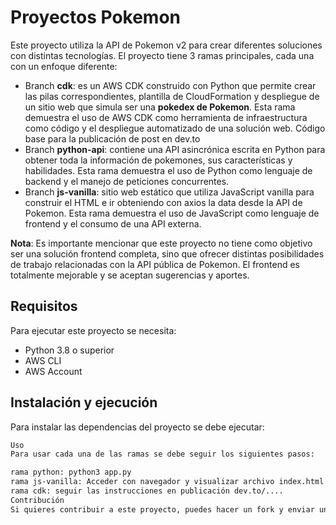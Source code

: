 # Proyectos Pokemon

Este proyecto utiliza la API de Pokemon v2 para crear diferentes soluciones con distintas tecnologías. El proyecto tiene 3 ramas principales, cada una con un enfoque diferente:

- Branch **cdk**: es un AWS CDK construido con Python que permite crear las pilas correspondientes, plantilla de CloudFormation y despliegue de un sitio web que simula ser una **pokedex de Pokemon**. Esta rama demuestra el uso de AWS CDK como herramienta de infraestructura como código y el despliegue automatizado de una solución web. Código base para la publicación de post en dev.to
- Branch **python-api**: contiene una API asincrónica escrita en Python para obtener toda la información de pokemones, sus características y habilidades. Esta rama demuestra el uso de Python como lenguaje de backend y el manejo de peticiones concurrentes.
- Branch **js-vanilla**: sitio web estático que utiliza JavaScript vanilla para construir el HTML e ir obteniendo con axios la data desde la API de Pokemon. Esta rama demuestra el uso de JavaScript como lenguaje de frontend y el consumo de una API externa.

**Nota**: Es importante mencionar que este proyecto no tiene como objetivo ser una solución frontend completa, sino que ofrecer distintas posibilidades de trabajo relacionadas con la API pública de Pokemon. El frontend es totalmente mejorable y se aceptan sugerencias y aportes.

## Requisitos

Para ejecutar este proyecto se necesita:

- Python 3.8 o superior
- AWS CLI
- AWS Account

## Instalación y ejecución

Para instalar las dependencias del proyecto se debe ejecutar:

```bash
Uso
Para usar cada una de las ramas se debe seguir los siguientes pasos:

rama python: python3 app.py
rama js-vanilla: Acceder con navegador y visualizar archivo index.html
rama cdk: seguir las instrucciones en publicación dev.to/....
Contribución
Si quieres contribuir a este proyecto, puedes hacer un fork y enviar un pull request con tus cambios. Asegúrate de seguir las buenas prácticas de código y documentación.
